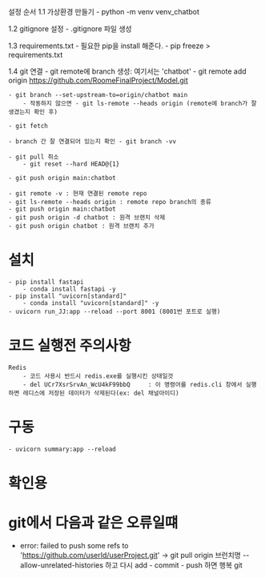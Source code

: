 설정 순서
1.1 가상환경 만들기 
    - python -m venv venv_chatbot

1.2 gitignore 설정 
    - .gitignore 파일 생성

1.3 requirements.txt
    - 필요한 pip을 install 해준다. - pip freeze > requirements.txt

1.4 git 연결 
    - git remote에 branch 생성: 여기서는 'chatbot' 
    - git remote add origin https://github.com/RoomeFinalProject/Model.git 

    - git branch --set-upstream-to=origin/chatbot main 
        - 작동하지 않으면 - git ls-remote --heads origin (remote에 branch가 잘 생겼는지 확인 후) 
    
    - git fetch 
    
    - branch 간 잘 연결되어 있는지 확인 - git branch -vv
    
    - git pull 취소
        - git reset --hard HEAD@{1}

    - git push origin main:chatbot

    - git remote -v : 현재 연결된 remote repo 
    - git ls-remote --heads origin : remote repo branch의 종류
    - git push origin main:chatbot
    - git push origin -d chatbot : 원격 브랜치 삭제
    - git push origin chatbot : 원격 브랜치 추가
# 설치

    - pip install fastapi
        - conda install fastapi -y
    - pip install "uvicorn[standard]"
        - conda install "uvicorn[standard]" -y
    - uvicorn run_JJ:app --reload --port 8001 (8001번 포트로 실행)

# 코드 실행전 주의사항

    Redis
        - 코드 사용시 반드시 redis.exe를 실행시킨 상태일것
        - del UCr7XsrSrvAn_WcU4kF99bbQ     : 이 명령어를 redis.cli 창에서 실행하면 레디스에 저장된 데이터가 삭제된다(ex: del 채널아이디)

# 구동

    - uvicorn summary:app --reload

# 확인용

# git에서 다음과 같은 오류일떄

- error: failed to push some refs to 'https://github.com/userId/userProject.git'
  -> git pull origin 브런치명 --allow-unrelated-histories 하고 다시 add - commit - push 하면 행복 git
